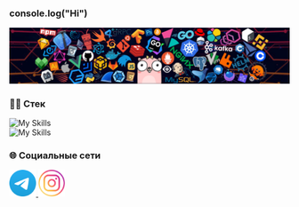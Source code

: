 ### console.log("Hi")

<img src="./assets/header_1.png" />

### 🧑‍💻 Стек

![My Skills](https://skillicons.dev/icons?i=ts,js,react,redux,webpack,html,css,sass)
<br/>
![My Skills](https://skillicons.dev/icons?i=nodejs,express,mongodb)

### 🌐 Социальные сети

<a href="https://t.me/wildcandy" target="_blank">
    <img width="48px" height="48px" src="./assets/telegram.png" />
</a>
<a href="https://www.instagram.com/bogdaryan/" target="_blank">
    <img width="48px" height="48px" src="./assets/inst.png" />
</a>
